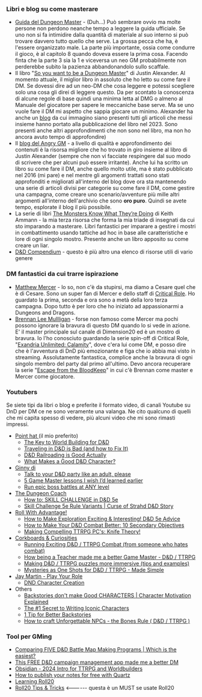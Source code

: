 ### Libri e blog su come masterare

- [Guida del Dungeon Master](https://www.amazon.it/Dungeons-Dragons-Dungeon-Master-Regolamento/dp/0786967528/ref=asc_df_0786967528/?tag=googshopit-21&linkCode=df0&hvadid=555080261945&hvpos=&hvnetw=g&hvrand=11076506372499693006&hvpone=&hvptwo=&hvqmt=&hvdev=c&hvdvcmdl=&hvlocint=&hvlocphy=1008297&hvtargid=pla-1606122703881&psc=1&mcid=660f117539b831349dc92e2e14e151f2) - (Duh...) Può sembrare ovvio ma molte persone non perdono neanche tempo a leggere la guida ufficiale. Se uno non si fa intimidire dalla quantità di materiale al suo interno si può trovare davvero tutto quello che serve. La grossa pecca che ha, è l'essere organizzato male. La parte più importante, ossia come condurre il gioco, è al capitolo 8 quando doveva essere la prima cosa. Facendo finta che la parte 3 sia la 1 e viceversa un neo GM probabilmente non perderebbe subito la pazienza abbandonandolo sullo scaffale.
- Il libro "[So you want to be a Dungeon Master](https://www.amazon.com/You-Want-Game-Master-Adventure_for/dp/1645679152)" di Justin Alexander. Al momento attuale, il miglior libro in assoluto che ho letto su come fare il DM. Se dovessi dire ad un neo-DM che cosa leggere e potessi scegliere solo una cosa gli direi di leggere questo. Da per scontato la conoscenza di alcune regole di base quindi una minima letta al DMG o almeno al Manuale del giocatore per sapere le meccaniche base serve. Ma se uno vuole fare il DM mi aspetto che sappia giocare un minimo. Alexander ha anche un [blog](https://thealexandrian.net/) da cui immagino siano presenti tutti gli articoli che messi insieme hanno portato alla pubblicazione del libro nel 2023. Sono presenti anche altri approfondimenti che non sono nel libro, ma non ho ancora avuto tempo di approfondire)
- Il [blog del Angry GM](https://theangrygm.com/how-to-run-a-game/) - a livello di qualità e approfondimento dei contenuti è la risorsa migliore che ho trovato in giro insieme al libro di Justin Alexander (sempre che non vi facciate respingere dal suo modo di scrivere che per alcuni può essere irritante). Anche lui ha scritto un libro su come fare il DM, anche quello molto utile, ma è stato pubblicato nel 2016 (mi pare) e nel mentre gli argomenti trattati sono stati approfonditi e migliorati all'interno del blog dove ora sta mantenendo una serie di articoli divisi per categorie su come fare il DM, come gestire una campagna, come creare uno scenario/avventure più mille altri argomenti all'interno dell'archivio che sono **oro puro**. Quindi se avete tempo, esplorate il blog il più possibile.
- La serie di libri [The Monsters Know What They’re Doing](https://www.amazon.com/dp/B0836YHWRY?binding=hardcover&ref=dbs_dp_rwt_sb_pc_thcv) di Keith Ammann - la mia terza risorsa che forma la mia triade di insegnati da cui sto imparando a masterare. Libri fantastici per imparare a gestire i mostri in combattimento usando tattiche ad hoc in base alle caratteristiche e lore di ogni singolo mostro. Presente anche un libro apposito su come creare un liar. 
- [D&D Compendium](https://www.dnd-compendium.com/dm-resources/dming-tips) - questo è più altro una elenco di risorse utili di vario genere

### DM fantastici da cui trarre ispirazione

- [Matthew Mercer](https://en.wikipedia.org/wiki/Matthew_Mercer) - lo so, non c'è da stupirsi, ma diamo a Cesare quel che è di Cesare. Sono un super fan di Mercer e dello staff di [Critical Role](https://critrole.com/videos/). Ho guardato la prima, seconda e ora sono a metà della loro terza campagna. Dopo tutto è per loro che ho iniziato ad appassionarmi a Dungeons and Dragons.
- [Brennan Lee Mullligan](https://en.wikipedia.org/wiki/Brennan_Lee_Mulligan) - forse non famoso come Mercer ma pochi possono ignorare la bravura di questo DM quando lo si vede in azione. E' il master principale sul canale di Dimension20 ed è un mostro di bravura. Io l'ho conosciuto guardando la serie spin-off di Critical Role, "[Exandria Unlimited: Calamity](https://www.youtube.com/playlist?list=PLxpS2Q_QbR0cPCLxnnP3VnEiKk3tmsQ4f)", dove c'era lui come DM, e posso dire che è l'avventura di DnD più emozionante e figa che io abbia mai visto in streaming. Assolutamente fantastica, complice anche la bravura di ogni singolo membro del party dal primo all'ultimo. Devo ancora recuperare la serie "[Escape from the BloodKeep](https://www.youtube.com/playlist?list=PLhOoxQxz2yFOSXAFjzg9GQFoky53tDm9d)" in cui c'è Brennan come master e Mercer come giocatore.

### Youtubers

Se siete tipi da libri o blog e preferite il formato video, di canali Youtube su DnD per DM ce ne sono veramente una valanga. Ne cito qualcuno di quelli che mi capita spesso di vedere, più alcuni video che mi sono rimasti impressi.
- [Point hat ](https://www.youtube.com/@pointyhatstudios) (il mio preferito)
	- [The Key to World Building for D&D](https://www.youtube.com/watch?v=zemRYitIz_k&list=PL3lAEqLxIPTXoc954mJhrKyHZSKaZ3QBx&index=6&t=4s)
	- [Traveling in D&D is Bad (and how to Fix It)](https://www.youtube.com/watch?v=vM18P0WKGFA)
	- [D&D Railroading is Good Actually](https://www.youtube.com/watch?v=DJrvCbIFO1Q)
	- [What Makes a Good D&D Character?](https://www.youtube.com/watch?v=LLVJrK22gVA&t=1014s)
- [Ginny di](https://www.youtube.com/@GinnyDi)
	- [Talk to your D&D party like an adult, please](https://www.youtube.com/watch?v=r5RH8Z4-ipc&list=PLsmjZYZs1ps2cLedITUonjwjKfVSNBnf-&index=45)
	- [5 Game Master lessons I wish I’d learned earlier](https://www.youtube.com/watch?v=iWHJ-DxUvwk&list=PLsmjZYZs1ps2cLedITUonjwjKfVSNBnf-&index=35)
	- [Run epic boss battles at ANY level](https://www.youtube.com/watch?v=FhOxRZB76r0&list=PLsmjZYZs1ps2cLedITUonjwjKfVSNBnf-&index=10)
- [The Dungeon Coach](https://www.youtube.com/watch?v=JF28JESUye8) 
	- [How to: SKILL CHALLENGE in D&D 5e ](https://www.youtube.com/watch?v=JF28JESUye8)
	- [Skill Challenge 5e Rule Variants | Curse of Strahd D&D Story](https://www.youtube.com/watch?v=BHU5Bi5zw2M)
- [Roll With Advantage!](https://www.youtube.com/@RollWithAdvantage5e)
	- [How to Make Exploration Exciting & Interesting! D&D 5e Advice](https://www.youtube.com/watch?v=4rRT4cnZpB4) 
	- [How to Make Your D&D Combat Better: 10 Secondary Objectives](https://www.youtube.com/watch?v=wQwKmH0BhMg)
	- [Making Compelling TTRPG PC's: Knife Theory!](https://www.youtube.com/watch?v=i9LpScoPKg8&t=143s)
- [Corkboards & Curiosities](https://www.youtube.com/@corkboardsandcuriosities)
	- [Running Exciting D&D / TTRPG Combat (from someone who hates combat)](https://www.youtube.com/watch?v=FeGjsBcR3rE)
	- [How being a Teacher made me a better Game Master - D&D / TTRPG](https://www.youtube.com/watch?v=aVKhKTprEuw)
	- [Making D&D / TTRPG puzzles more immersive (tips and examples)](https://www.youtube.com/watch?v=ERULLQOACKc)
	- [Mysteries as One Shots for D&D / TTRPG - Made Simple](https://www.youtube.com/watch?v=8WT4dT2l9ys)
-  [Jay Martin - Play Your Role](https://www.youtube.com/@PlayYourRole)
	- [DND Character Creation](https://www.youtube.com/playlist?list=PLitb6J1ioR4dI3--rYHLxBCTyd0OuzxYh)
- Others
	- [Backstories don't make Good CHARACTERS | Character Motivation Explained](https://www.youtube.com/watch?v=8n5YNDLXLm4)
	- [The #1 Secret to Writing Iconic Characters](https://www.youtube.com/watch?v=YyHKZ5GdThM)
	- [1 Tip for Better Backstories](https://www.youtube.com/watch?v=OqKvIe7XkoQ&t=115s)
	- [How to craft Unforgettable NPCs - the Bones Rule ( D&D / TTRPG )](https://www.youtube.com/watch?v=S6rSYLIPt0I)

### Tool per GMing

- [Comparing FIVE D&D Battle Map Making Programs | Which is the easiest?](https://www.youtube.com/watch?v=nwCWfvzuUSA)
- [This FREE D&D campaign management app made me a better DM](https://www.youtube.com/watch?v=DBgWB1NF7hY&t=394s)
- [Obsidian - 2024 Intro for TTRPG and Worldbuilders](https://www.youtube.com/watch?v=qV3Dp1Kki1E&t=186s)
- [How to publish your notes for free with Quartz](https://www.youtube.com/watch?v=6s6DT1yN4dw)
- [Learning Roll20](https://www.youtube.com/playlist?list=PLaMDrDIHMitJd9u4V32GdDKwNIBeX_t1Y)
- [Roll20 Tips & Tricks](https://www.youtube.com/playlist?list=PLqhGF2nCu23n-chowLKGkn9IBsjEmztCF) <------ questa è un MUST se usate Roll20
